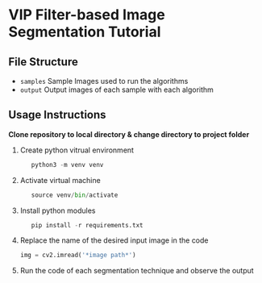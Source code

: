 # VIP Filter-based Image Segmentation Tutorial

## File Structure

- `samples` Sample Images used to run the algorithms
- `output` Output images of each sample with each algorithm

## Usage Instructions
**Clone repository to local directory & change directory to project folder**
1. Create python vitrual environment
   ```python
      python3 -m venv venv
   ```
2. Activate virtual machine
   ``` python
      source venv/bin/activate
   ```
3. Install python modules
   ```python
      pip install -r requirements.txt
   ```
4. Replace the name of the desired input image in the code
   ```python
   img = cv2.imread('*image path*')
   ```
6. Run the code of each segmentation technique and observe the output 
